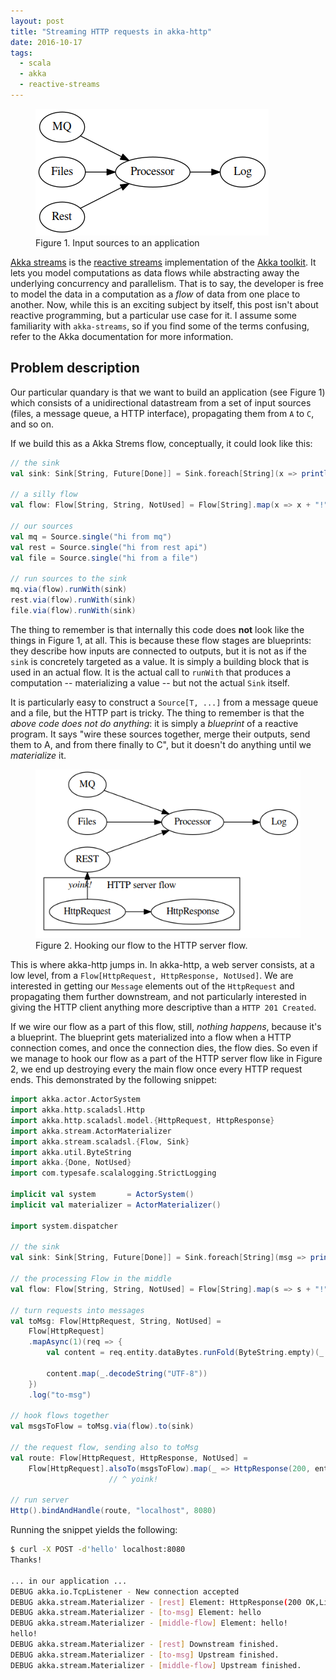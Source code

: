 ```yaml
---
layout: post
title: "Streaming HTTP requests in akka-http"
date: 2016-10-17
tags:
  - scala
  - akka
  - reactive-streams
---
```


<figure class="figure pull-md-right m-l-2">
<img src="/images/streaming-http/first.png" class="figure-img img-fluid">
<figcaption class="figure-caption">Figure 1. Input sources to an application</figcaption>
</figure>

[Akka streams](http://doc.akka.io/docs/akka/2.4/scala/stream/index.html) is the
[reactive streams](http://doc.akka.io/docs/akka/2.4/scala/stream/index.html) implementation of the
[Akka toolkit](http://akka.io). It lets you model computations as data flows while abstracting away
the underlying concurrency and parallelism. That is to say, the developer is free to model the data
in a computation as a *flow* of data from one place to another. Now, while this is an exciting
subject by itself, this post isn't about reactive programming, but a particular use case for it. I
assume some familiarity with `akka-streams`, so if you find some of the terms confusing, refer to
the Akka documentation for more information.

## Problem description

Our particular quandary is that we want to build an application (see Figure 1) which consists of a
unidirectional datastream from a set of input sources (files, a message queue, a HTTP interface),
propagating them from `A` to `C`, and so on. 

If we build this as a Akka Strems flow, conceptually, it could look like this:

```scala
// the sink
val sink: Sink[String, Future[Done]] = Sink.foreach[String](x => println(x))

// a silly flow
val flow: Flow[String, String, NotUsed] = Flow[String].map(x => x + "!")

// our sources
val mq = Source.single("hi from mq")
val rest = Source.single("hi from rest api")
val file = Source.single("hi from a file")

// run sources to the sink
mq.via(flow).runWith(sink)
rest.via(flow).runWith(sink)
file.via(flow).runWith(sink)

```

The thing to remember is that internally this code does **not** look like the things in Figure 1, at
all. This is because these flow stages are blueprints: they describe how inputs are connected to
outputs, but it is not as if the `sink` is concretely targeted as a value. It is simply a building
block that is used in an actual flow. It is the actual call to `runWith` that produces a computation
-- materializing a value -- but not the actual `Sink` itself.

It is particularly easy to construct a `Source[T, ...]` from a message queue and a file, but the
HTTP part is tricky. The thing to remember is that the *above code does not do anything*: it is
simply a *blueprint* of a reactive program. It says "wire these sources together, merge their
outputs, send them to A, and from there finally to C", but it doesn't do anything until we
*materialize* it. 

<figure class="figure pull-md-right m-l-2">
<img src="/images/streaming-http/second.png" class="figure-img img-fluid">
<figcaption class="figure-caption">Figure 2. Hooking our flow to the HTTP server flow.</figcaption>
</figure>

This is where akka-http jumps in. In akka-http, a web server consists, at a low level, from
a `Flow[HttpRequest, HttpResponse, NotUsed]`. We are interested in getting our `Message` elements
out of the `HttpRequest` and propagating them further downstream, and not particularly interested in
giving the HTTP client anything more descriptive than a `HTTP 201 Created`. 

If we wire our flow as a part of this flow, still, *nothing happens*, because it's a blueprint. The
blueprint gets materialized into a flow when a HTTP connection comes, and once the connection dies,
the flow dies. So even if we manage to hook our flow as a part of the HTTP server flow like in
Figure 2, we end up destroying every the main flow once every HTTP request ends. This demonstrated
by the following snippet:

```scala
import akka.actor.ActorSystem
import akka.http.scaladsl.Http
import akka.http.scaladsl.model.{HttpRequest, HttpResponse}
import akka.stream.ActorMaterializer
import akka.stream.scaladsl.{Flow, Sink}
import akka.util.ByteString
import akka.{Done, NotUsed}
import com.typesafe.scalalogging.StrictLogging

implicit val system       = ActorSystem()
implicit val materializer = ActorMaterializer()

import system.dispatcher

// the sink
val sink: Sink[String, Future[Done]] = Sink.foreach[String](msg => println(msg))

// the processing Flow in the middle
val flow: Flow[String, String, NotUsed] = Flow[String].map(s => s + "!").log("middle-flow")

// turn requests into messages
val toMsg: Flow[HttpRequest, String, NotUsed] =
    Flow[HttpRequest]
    .mapAsync(1)(req => {
        val content = req.entity.dataBytes.runFold(ByteString.empty)(_ ++ _)

        content.map(_.decodeString("UTF-8"))
    })
    .log("to-msg")

// hook flows together
val msgsToFlow = toMsg.via(flow).to(sink)

// the request flow, sending also to toMsg
val route: Flow[HttpRequest, HttpResponse, NotUsed] =
    Flow[HttpRequest].alsoTo(msgsToFlow).map(_ => HttpResponse(200, entity = "Thanks!"))
                      // ^ yoink!

// run server
Http().bindAndHandle(route, "localhost", 8080)
```

Running the snippet yields the following:

```bash
$ curl -X POST -d'hello' localhost:8080
Thanks!

... in our application ...
DEBUG akka.io.TcpListener - New connection accepted
DEBUG akka.stream.Materializer - [rest] Element: HttpResponse(200 OK,List(), ...)
DEBUG akka.stream.Materializer - [to-msg] Element: hello
DEBUG akka.stream.Materializer - [middle-flow] Element: hello!
hello!
DEBUG akka.stream.Materializer - [rest] Downstream finished.
DEBUG akka.stream.Materializer - [to-msg] Upstream finished.
DEBUG akka.stream.Materializer - [middle-flow] Upstream finished.
```
